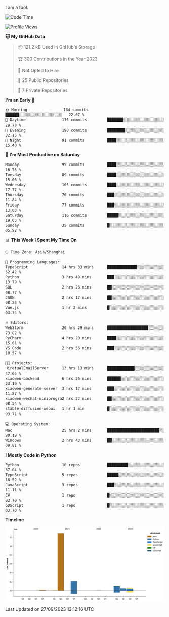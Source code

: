 I am a fool.

<!--START_SECTION:waka-->
![Code Time](http://img.shields.io/badge/Code%20Time-745%20hrs%2050%20mins-blue)

![Profile Views](http://img.shields.io/badge/Profile%20Views-1-blue)

**🐱 My GitHub Data** 

> 📦 121.2 kB Used in GitHub's Storage 
 > 
> 🏆 300 Contributions in the Year 2023
 > 
> 🚫 Not Opted to Hire
 > 
> 📜 25 Public Repositories 
 > 
> 🔑 7 Private Repositories 
 > 
**I'm an Early 🐤** 

```text
🌞 Morning                134 commits         ██████░░░░░░░░░░░░░░░░░░░   22.67 % 
🌆 Daytime                176 commits         ███████░░░░░░░░░░░░░░░░░░   29.78 % 
🌃 Evening                190 commits         ████████░░░░░░░░░░░░░░░░░   32.15 % 
🌙 Night                  91 commits          ████░░░░░░░░░░░░░░░░░░░░░   15.40 % 
```
📅 **I'm Most Productive on Saturday** 

```text
Monday                   99 commits          ████░░░░░░░░░░░░░░░░░░░░░   16.75 % 
Tuesday                  89 commits          ████░░░░░░░░░░░░░░░░░░░░░   15.06 % 
Wednesday                105 commits         ████░░░░░░░░░░░░░░░░░░░░░   17.77 % 
Thursday                 70 commits          ███░░░░░░░░░░░░░░░░░░░░░░   11.84 % 
Friday                   77 commits          ███░░░░░░░░░░░░░░░░░░░░░░   13.03 % 
Saturday                 116 commits         █████░░░░░░░░░░░░░░░░░░░░   19.63 % 
Sunday                   35 commits          █░░░░░░░░░░░░░░░░░░░░░░░░   05.92 % 
```


📊 **This Week I Spent My Time On** 

```text
🕑︎ Time Zone: Asia/Shanghai

💬 Programming Languages: 
TypeScript               14 hrs 33 mins      █████████████░░░░░░░░░░░░   52.42 % 
Python                   3 hrs 49 mins       ███░░░░░░░░░░░░░░░░░░░░░░   13.79 % 
SQL                      2 hrs 26 mins       ██░░░░░░░░░░░░░░░░░░░░░░░   08.77 % 
JSON                     2 hrs 17 mins       ██░░░░░░░░░░░░░░░░░░░░░░░   08.23 % 
Vue.js                   1 hr 2 mins         █░░░░░░░░░░░░░░░░░░░░░░░░   03.74 % 

🔥 Editors: 
WebStorm                 20 hrs 29 mins      ██████████████████░░░░░░░   73.82 % 
PyCharm                  4 hrs 20 mins       ████░░░░░░░░░░░░░░░░░░░░░   15.61 % 
VS Code                  2 hrs 56 mins       ███░░░░░░░░░░░░░░░░░░░░░░   10.57 % 

🐱‍💻 Projects: 
HiretualEmailServer      13 hrs 13 mins      ████████████░░░░░░░░░░░░░   47.65 % 
xiaowen-backend          6 hrs 26 mins       ██████░░░░░░░░░░░░░░░░░░░   23.19 % 
xiaowen-generate-server  3 hrs 17 mins       ███░░░░░░░░░░░░░░░░░░░░░░   11.87 % 
xiaowen-wechat-miniprogra2 hrs 22 mins       ██░░░░░░░░░░░░░░░░░░░░░░░   08.54 % 
stable-diffusion-webui   1 hr 1 min          █░░░░░░░░░░░░░░░░░░░░░░░░   03.71 % 

💻 Operating System: 
Mac                      25 hrs 2 mins       ███████████████████████░░   90.19 % 
Windows                  2 hrs 43 mins       ██░░░░░░░░░░░░░░░░░░░░░░░   09.81 % 
```

**I Mostly Code in Python** 

```text
Python                   10 repos            █████████░░░░░░░░░░░░░░░░   37.04 % 
TypeScript               5 repos             █████░░░░░░░░░░░░░░░░░░░░   18.52 % 
JavaScript               3 repos             ███░░░░░░░░░░░░░░░░░░░░░░   11.11 % 
C#                       1 repo              █░░░░░░░░░░░░░░░░░░░░░░░░   03.70 % 
GDScript                 1 repo              █░░░░░░░░░░░░░░░░░░░░░░░░   03.70 % 
```



**Timeline**

![Lines of Code chart](https://raw.githubusercontent.com/VeejaLiu/VeejaLiu/master/assets/bar_graph.png)


 Last Updated on 27/09/2023 13:12:16 UTC
<!--END_SECTION:waka-->
